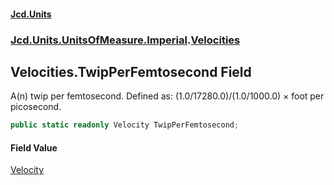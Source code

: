 #### [Jcd.Units](index.md 'index')
### [Jcd.Units.UnitsOfMeasure.Imperial](Jcd.Units.UnitsOfMeasure.Imperial.md 'Jcd.Units.UnitsOfMeasure.Imperial').[Velocities](Velocities.md 'Jcd.Units.UnitsOfMeasure.Imperial.Velocities')

## Velocities.TwipPerFemtosecond Field

A(n) twip per femtosecond. Defined as: (1.0/17280.0)/(1.0/1000.0) × foot per picosecond.

```csharp
public static readonly Velocity TwipPerFemtosecond;
```

#### Field Value
[Velocity](Velocity.md 'Jcd.Units.UnitTypes.Velocity')